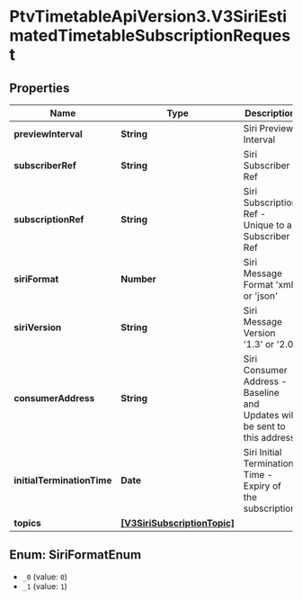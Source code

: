 # PtvTimetableApiVersion3.V3SiriEstimatedTimetableSubscriptionRequest

## Properties
Name | Type | Description | Notes
------------ | ------------- | ------------- | -------------
**previewInterval** | **String** | Siri Preview Interval | 
**subscriberRef** | **String** | Siri Subscriber Ref | 
**subscriptionRef** | **String** | Siri Subscription Ref - Unique to a Subscriber Ref | 
**siriFormat** | **Number** | Siri Message Format &#x27;xml&#x27; or &#x27;json&#x27; | 
**siriVersion** | **String** | Siri Message Version &#x27;1.3&#x27; or &#x27;2.0&#x27; | 
**consumerAddress** | **String** | Siri Consumer Address - Baseline and Updates will be sent to this address | 
**initialTerminationTime** | **Date** | Siri Initial Termination Time - Expiry of the subscription | 
**topics** | [**[V3SiriSubscriptionTopic]**](V3SiriSubscriptionTopic.md) |  | 

<a name="SiriFormatEnum"></a>
## Enum: SiriFormatEnum

* `_0` (value: `0`)
* `_1` (value: `1`)

